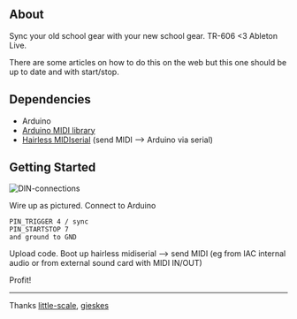 ## About

Sync your old school gear with your new school gear. TR-606 <3 Ableton Live.

There are some articles on how to do this on the web but this one should be up to date and with start/stop.

## Dependencies

* Arduino
* [Arduino MIDI library](http://playground.arduino.cc/Main/MIDILibrary)
* [Hairless MIDIserial](http://projectgus.github.io/hairless-midiserial/) (send MIDI –> Arduino via serial)

## Getting Started

![DIN-connections](http://gieskes.nl/master-clock-generator/images/sync24-Schematics.gif)

Wire up as pictured. Connect to Arduino 

    PIN_TRIGGER 4 / sync
    PIN_STARTSTOP 7 
    and ground to GND

Upload code. Boot up hairless midiserial –> send MIDI 
(eg from IAC internal audio or from external sound card with MIDI IN/OUT)

Profit!

---
Thanks [little-scale](http://little-scale.blogspot.se/), [gieskes](http://acid-byte.com/AcidByte/?page_id=65)
